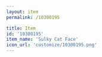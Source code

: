 ```yaml
---
layout: item
permalink: /10300195

title: Item
id: '10300195'
item_name: 'Sulky Cat Face'
icon_url: 'customize/10300195.png'
---
```

